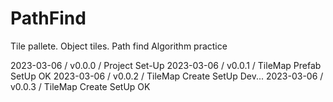 # PathFind
Tile pallete. Object tiles. Path find Algorithm practice

2023-03-06 / v0.0.0 / Project Set-Up
2023-03-06 / v0.0.1 / TileMap Prefab SetUp OK
2023-03-06 / v0.0.2 / TileMap Create SetUp Dev...
2023-03-06 / v0.0.3 / TileMap Create SetUp OK

